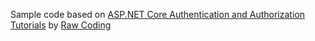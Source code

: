 Sample code based on [ASP.NET Core Authentication and Authorization Tutorials](https://www.youtube.com/playlist?list=PLOeFnOV9YBa4yaz-uIi5T4ZW3QQGHJQXi) by [Raw Coding](https://www.youtube.com/@RawCoding)